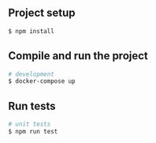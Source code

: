 ## Project setup

```bash
$ npm install
```

## Compile and run the project

```bash
# development
$ docker-compose up
```

## Run tests

```bash
# unit tests
$ npm run test
```
